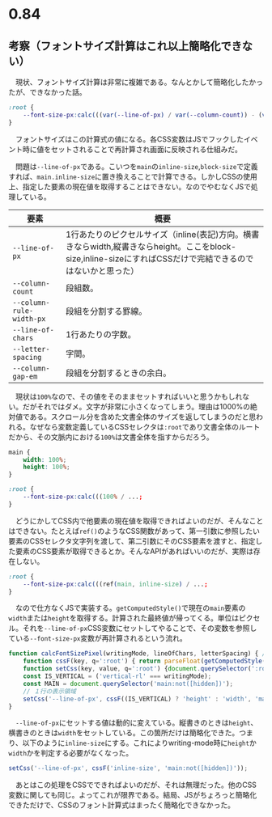 # 0.84

## 考察（フォントサイズ計算はこれ以上簡略化できない）

　現状、フォントサイズ計算は非常に複雑である。なんとかして簡略化したかったが、できなかった話。

```css
:root {
    --font-size-px:calc(((var(--line-of-px) / var(--column-count)) - (var(--column-rule-width-px) * (var(--column-count) - 1))) / (((var(--line-of-chars) * (1 + var(--letter-spacing))) ) + (var(--column-gap-em) * (var(--column-count) - 1))) );
}
```

　フォントサイズはこの計算式の値になる。各CSS変数はJSでフックしたイベント時に値をセットされることで再計算され画面に反映される仕組みだ。

　問題は`--line-of-px`である。こいつを`main`の`inline-size`,`block-size`で定義すれば、`main.inline-size`に置き換えることで計算できる。しかしCSSの使用上、指定した要素の現在値を取得することはできない。なのでやむなくJSで処理している。

要素|概要
----|----
`--line-of-px`|1行あたりのピクセルサイズ（inline(表記)方向。横書きならwidth,縦書きならheight。ここをblock-size,inline-sizeにすればCSSだけで完結できるのではないかと思った）
`--column-count`|段組数。
`--column-rule-width-px`|段組を分割する罫線。
`--line-of-chars`|1行あたりの字数。
`--letter-spacing`|字間。
`--column-gap-em`|段組を分割するときの余白。

　現状は`100%`なので、その値をそのままセットすればいいと思うかもしれない。だがそれではダメ。文字が非常に小さくなってしまう。理由は1000%の絶対値である。スクロール分を含めた文書全体のサイズを返してしまうのだと思われる。なぜなら変数定義しているCSSセレクタは`:root`であり文書全体のルートだから、その文脈内における`100%`は文書全体を指すからだろう。

```css
main {
    width: 100%;
    height: 100%;
}
```
```css
:root {
    --font-size-px:calc(((100% / ...;
}
```

　どうにかしてCSS内で他要素の現在値を取得できればよいのだが、そんなことはできない。たとえば`ref()`のようなCSS関数があって、第一引数に参照したい要素のCSSセレクタ文字列を渡して、第二引数にそのCSS要素を渡すと、指定した要素のCSS要素が取得できるとか。そんなAPIがあればいいのだが、実際は存在しない。

```css
:root {
    --font-size-px:calc(((ref(main, inline-size) / ...;
}
```

　なので仕方なくJSで実装する。`getComputedStyle()`で現在の`main`要素の`width`または`height`を取得する。計算された最終値が帰ってくる。単位はピクセル。それを`--line-of-px`CSS変数にセットしてやることで、その変数を参照している`--font-size-px`変数が再計算されるという流れ。

```javascript
function calcFontSizePixel(writingMode, lineOfChars, letterSpacing) { // フォントサイズをピクセル単位で算出する
    function cssF(key, q=':root') { return parseFloat(getComputedStyle(document.querySelector(q)).getPropertyValue(key)); }
    function setCss(key, value, q=':root') {document.querySelector(':root').style.setProperty(key, value);}
    const IS_VERTICAL = ('vertical-rl' === writingMode);
    const MAIN = document.querySelector('main:not([hidden])');
    // １行の表示領域
    setCss('--line-of-px', cssF((IS_VERTICAL) ? 'height' : 'width', 'main:not([hidden])'));
}
```

　`--line-of-px`にセットする値は動的に変えている。縦書きのときは`height`、横書きのときは`width`をセットしている。この箇所だけは簡略化できた。つまり、以下のように`inline-size`にする。これによりwriting-mode時に`height`か`width`かを判定する必要がなくなった。


```javascript
setCss('--line-of-px', cssF('inline-size', 'main:not([hidden])'));
```

　あとはこの処理をCSSでできればよいのだが、それは無理だった。他のCSS変数に関しても同じ。よってこれが限界である。結局、JSがちょろっと簡略化できただけで、CSSのフォント計算式はまったく簡略化できなかった。


